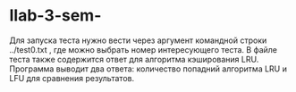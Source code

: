 # Ilab-3-sem-
Для запуска теста нужно вести через аргумент командной строки ../test0.txt , где можно выбрать номер интересующего теста.
В файле теста также содержится ответ для алгоритма кэширования LRU.
Программа выводит два ответа: количество попадний алгоритма LRU и LFU для сравнения результатов.
